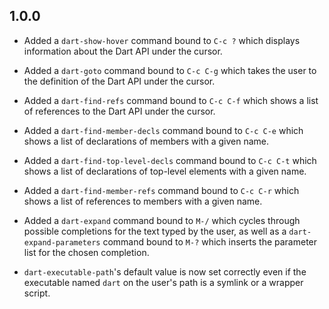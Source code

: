## 1.0.0

* Added a `dart-show-hover` command bound to `C-c ?` which displays information
  about the Dart API under the cursor.

* Added a `dart-goto` command bound to `C-c C-g` which takes the user to the
  definition of the Dart API under the cursor.

* Added a `dart-find-refs` command bound to `C-c C-f` which shows a list of
  references to the Dart API under the cursor.

* Added a `dart-find-member-decls` command bound to `C-c C-e` which shows a list
  of declarations of members with a given name.

* Added a `dart-find-top-level-decls` command bound to `C-c C-t` which shows a
  list of declarations of top-level elements with a given name.

* Added a `dart-find-member-refs` command bound to `C-c C-r` which shows a list
  of references to members with a given name.

* Added a `dart-expand` command bound to `M-/` which cycles through possible
  completions for the text typed by the user, as well as a
  `dart-expand-parameters` command bound to `M-?` which inserts the parameter
  list for the chosen completion.

* `dart-executable-path`'s default value is now set correctly even if the
  executable named `dart` on the user's path is a symlink or a wrapper script.
